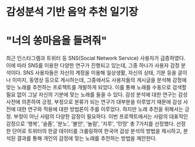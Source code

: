 # 감성분석 기반 음악 추천 일기장
# "너의 쏭마음을 들려줘"

최근 인스타그램과 트위터 등 SNS(Social Network Service) 사용자가 급증하였다. 이에 따라 SNS를 이용한 다양한 연구가 진행되고 있는데, 그중 하나가 사용자 감정 분석이다. SNS 사용자들은 자신의 계정을 이용해 일상생활, 자신의 상태, 기분 등을 글이나 이미지, 동영상 등으로 게시하는데, 그중에서도 사용자들의 게시글을 분석해 감정에 맞는 노래를 추천하는 프로젝트를 개발하게 되었다. 이를 통해 노래를 수동으로 검색할 필요 없이 그날 자신의 기분에 맞는 노래를 들을 수 있다.
감성 분석에 대한 연구는 감성 사전에 의존하여 긍정, 부정으로 분류가 되는 연구가 대부분을 이루었기 때문에 감성 사전에 대한 연구와 적용에 대한 방법론이 주를 이루었다. 하지만 노래 추천을 위해서는 긍정. 부정이 아닌 사람의 다양한 감정이 필요하다. 이번 프로젝트에서는 사람의 대표적인 감정으로 '행복', '슬픔', '분노', '불안', '놀람', '지루', '민망' 총 7가지를 선정했다. 선정한 단어로 트위터의 한글 데이터를 크롤링하여 한국어 감성 분석의 방법을 제시하고, 분석된 결과를 통해 개인의 감정에 맞는 노래를 추천하는 방법을 제안한다.
